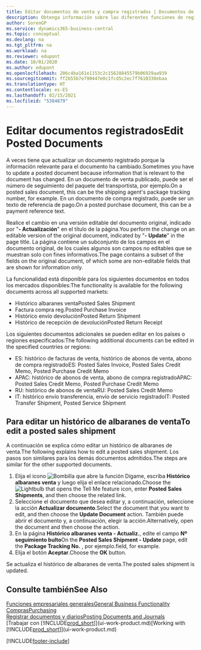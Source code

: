 ```yaml
---
title: Editar documentos de venta y compra registrados | Documentos de Microsoft
description: Obtenga información sobre las diferentes funciones de registro para registrar documentos de compra y cómo puede actualizar los documentos registrados.
author: SorenGP
ms.service: dynamics365-business-central
ms.topic: conceptual
ms.devlang: na
ms.tgt_pltfrm: na
ms.workload: na
ms.reviewer: edupont
ms.date: 10/01/2020
ms.author: edupont
ms.openlocfilehash: 206c4ba161e1153c2c15628845579b06929aa939
ms.sourcegitcommit: ff2b55b7e790447e0c1fcd5c2ec7f7610338ebaa
ms.translationtype: HT
ms.contentlocale: es-ES
ms.lasthandoff: 02/15/2021
ms.locfileid: "5384879"
---
```

# <a name="edit-posted-documents"></a><span data-ttu-id="d0427-103">Editar documentos registrados</span><span class="sxs-lookup"><span data-stu-id="d0427-103">Edit Posted Documents</span></span>

<span data-ttu-id="d0427-104">A veces tiene que actualizar un documento registrado porque la información relevante para el documento ha cambiado.</span><span class="sxs-lookup"><span data-stu-id="d0427-104">Sometimes you have to update a posted document because information that is relevant to the document has changed.</span></span> <span data-ttu-id="d0427-105">En un documento de venta publicado, puede ser el número de seguimiento del paquete del transportista, por ejemplo.</span><span class="sxs-lookup"><span data-stu-id="d0427-105">On a posted sales document, this can be the shipping agent's package tracking number, for example.</span></span> <span data-ttu-id="d0427-106">En un documento de compra registrado, puede ser un texto de referencia de pago.</span><span class="sxs-lookup"><span data-stu-id="d0427-106">On a posted purchase document, this can be a payment reference text.</span></span>

<span data-ttu-id="d0427-107">Realice el cambio en una versión editable del documento original, indicado por "**- Actualización**" en el título de la página.</span><span class="sxs-lookup"><span data-stu-id="d0427-107">You perform the change on an editable version of the original document, indicated by "**- Update**" in the page title.</span></span> <span data-ttu-id="d0427-108">La página contiene un subconjunto de los campos en el documento original, de los cuales algunos son campos no editables que se muestran solo con fines informativos.</span><span class="sxs-lookup"><span data-stu-id="d0427-108">The page contains a subset of the fields on the original document, of which some are non-editable fields that are shown for information only.</span></span>

<span data-ttu-id="d0427-109">La funcionalidad está disponible para los siguientes documentos en todos los mercados disponibles:</span><span class="sxs-lookup"><span data-stu-id="d0427-109">The functionality is available for the following documents across all supported markets:</span></span>

- <span data-ttu-id="d0427-110">Histórico albaranes venta</span><span class="sxs-lookup"><span data-stu-id="d0427-110">Posted Sales Shipment</span></span>
- <span data-ttu-id="d0427-111">Factura compra reg.</span><span class="sxs-lookup"><span data-stu-id="d0427-111">Posted Purchase Invoice</span></span>
- <span data-ttu-id="d0427-112">Histórico envío devolución</span><span class="sxs-lookup"><span data-stu-id="d0427-112">Posted Return Shipment</span></span>
- <span data-ttu-id="d0427-113">Histórico de recepción de devolución</span><span class="sxs-lookup"><span data-stu-id="d0427-113">Posted Return Receipt</span></span>

<span data-ttu-id="d0427-114">Los siguientes documentos adicionales se pueden editar en los países o regiones especificados:</span><span class="sxs-lookup"><span data-stu-id="d0427-114">The following additional documents can be edited in the specified countries or regions:</span></span>

- <span data-ttu-id="d0427-115">ES: histórico de facturas de venta, histórico de abonos de venta, abono de compra registrado</span><span class="sxs-lookup"><span data-stu-id="d0427-115">ES: Posted Sales Invoice, Posted Sales Credit Memo, Posted Purchase Credit Memo</span></span>
- <span data-ttu-id="d0427-116">APAC: histórico de abonos de venta, abono de compra registrado</span><span class="sxs-lookup"><span data-stu-id="d0427-116">APAC: Posted Sales Credit Memo, Posted Purchase Credit Memo</span></span>
- <span data-ttu-id="d0427-117">RU: histórico de abonos de venta</span><span class="sxs-lookup"><span data-stu-id="d0427-117">RU: Posted Sales Credit Memo</span></span>
- <span data-ttu-id="d0427-118">IT: histórico envío transferencia, envío de servicio registrado</span><span class="sxs-lookup"><span data-stu-id="d0427-118">IT: Posted Transfer Shipment, Posted Service Shipment</span></span>

## <a name="to-edit-a-posted-sales-shipment"></a><span data-ttu-id="d0427-119">Para editar un histórico de albaranes de venta</span><span class="sxs-lookup"><span data-stu-id="d0427-119">To edit a posted sales shipment</span></span>

<span data-ttu-id="d0427-120">A continuación se explica cómo editar un histórico de albaranes de venta.</span><span class="sxs-lookup"><span data-stu-id="d0427-120">The following explains how to edit a posted sales shipment.</span></span> <span data-ttu-id="d0427-121">Los pasos son similares para los demás documentos admitidos.</span><span class="sxs-lookup"><span data-stu-id="d0427-121">The steps are similar for the other supported documents.</span></span>

1. <span data-ttu-id="d0427-122">Elija el icono ![Bombilla que abre la función Dígame](media/ui-search/search_small.png "Dígame qué desea hacer"), escriba **Histórico albaranes venta** y luego elija el enlace relacionado.</span><span class="sxs-lookup"><span data-stu-id="d0427-122">Choose the ![Lightbulb that opens the Tell Me feature](media/ui-search/search_small.png "Tell me what you want to do") icon, enter **Posted Sales Shipments**, and then choose the related link.</span></span>
2. <span data-ttu-id="d0427-123">Seleccione el documento que desea editar y, a continuación, seleccione la acción **Actualizar documento**.</span><span class="sxs-lookup"><span data-stu-id="d0427-123">Select the document that you want to edit, and then choose the **Update Document** action.</span></span> <span data-ttu-id="d0427-124">También puede abrir el documento y, a continuación, elegir la acción.</span><span class="sxs-lookup"><span data-stu-id="d0427-124">Alternatively, open the document and then choose the action.</span></span>
3. <span data-ttu-id="d0427-125">En la página **Histórico albaranes venta - Actualiz.**, edite el campo **Nº seguimiento bulto**</span><span class="sxs-lookup"><span data-stu-id="d0427-125">On the **Posted Sales Shipment - Update** page, edit the **Package Tracking No.**</span></span> <span data-ttu-id="d0427-126">, por ejemplo.</span><span class="sxs-lookup"><span data-stu-id="d0427-126">field, for example.</span></span>
4. <span data-ttu-id="d0427-127">Elija el botón **Aceptar**.</span><span class="sxs-lookup"><span data-stu-id="d0427-127">Choose the **OK** button.</span></span>

<span data-ttu-id="d0427-128">Se actualiza el histórico de albaranes de venta.</span><span class="sxs-lookup"><span data-stu-id="d0427-128">The posted sales shipment is updated.</span></span>

## <a name="see-also"></a><span data-ttu-id="d0427-129">Consulte también</span><span class="sxs-lookup"><span data-stu-id="d0427-129">See Also</span></span>

[<span data-ttu-id="d0427-130">Funciones empresariales generales</span><span class="sxs-lookup"><span data-stu-id="d0427-130">General Business Functionality</span></span>](ui-across-business-areas.md)  
[<span data-ttu-id="d0427-131">Compras</span><span class="sxs-lookup"><span data-stu-id="d0427-131">Purchasing</span></span>](purchasing-manage-purchasing.md)  
[<span data-ttu-id="d0427-132">Registrar documentos y diarios</span><span class="sxs-lookup"><span data-stu-id="d0427-132">Posting Documents and Journals</span></span>](ui-post-documents-journals.md)  
<span data-ttu-id="d0427-133">[Trabajar con [!INCLUDE[prod_short](includes/prod_short.md)]](ui-work-product.md)</span><span class="sxs-lookup"><span data-stu-id="d0427-133">[Working with [!INCLUDE[prod_short](includes/prod_short.md)]](ui-work-product.md)</span></span>  


[!INCLUDE[footer-include](includes/footer-banner.md)]